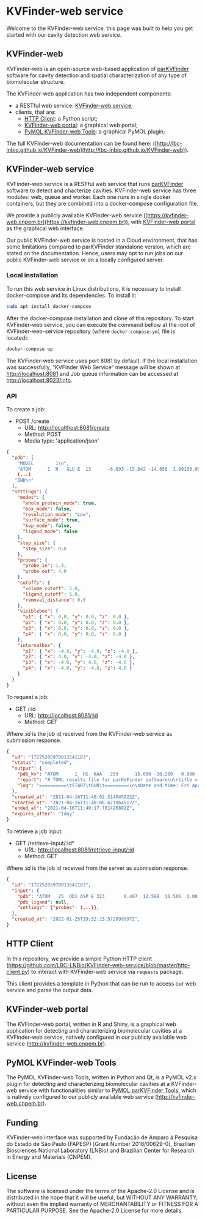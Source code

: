 # KVFinder-web service

Welcome to the KVFinder-web service, this page was built to help you get started with our cavity detection web service.

## KVFinder-web

KVFinder-web is an open-source web-based application of [parKVFinder](https://github.com/LBC-LNBio) software for cavity detection and spatial characterization of any type of biomolecular structure.

The KVFinder-web application has two independent components:

- a RESTful web service: [KVFinder-web service](https://github.com/LBC-LNBio/KVFinder-web-service);
- clients, that are:
  - [HTTP Client](https://github.com/LBC-LNBio/KVFinder-web-service/blob/master/http-client.py): a Python script;
  - [KVFinder-web portal](https://github.com/LBC-LNBio/KVFinder-web-portal): a graphical web portal;
  - [PyMOL KVFinder-web Tools](https://github.com/LBC-LNBio/PyMOL-KVFinder-web-Tools): a graphical PyMOL plugin;

The full KVFinder-web documentation can be found here: ([http://lbc-lnbio.github.io/KVFinder-web](http://lbc-lnbio.github.io/KVFinder-web)).

## KVFinder-web service

KVFinder-web service is a RESTful web service that runs [parKVFinder](https://github.com/LBC-LNBio/parKVFinder) software to detect and chacterize cavities. KVFinder-web service has three modules: web, queue and worker. Each one runs in single docker containers, but they are combined into a docker-compose configuration file.

We provide a publicly available KVFinder-web service ([https://kvfinder-web.cnpem.br](https://kvfinder-web.cnpem.br)), with [KVFinder-web portal](https://github.com/LBC-LNBio/KVFinder-web-portal) as the graphical web interface.

Our public KVFinder-web service is hosted in a Cloud environment, that has some limitations compared to parKVFinder standalone version, which are stated on the documentation. Hence, users may opt to run jobs on our public KVFinder-web service or on a locally configured server.

### Local installation

To run this web service in Linux distributions, it is necessary to install docker-compose and its dependencies. To install it:

```bash
sudo apt install docker-compose
```

After the docker-compose installation and clone of this repository. To start KVFinder-web service, you can execute the command bellow at the root of KVFinder-web-service repository (where `docker-compose.yml` file is located):

```bash
docker-compose up
```

The KVFinder-web service uses port 8081 by default. If the local installation was successfully, “KVFinder Web Service” message will be shown at <http://localhost:8081> and Job queue information can be accessed at <http://localhost:8023/info>.

### API

To create a job:

- POST /create
  - URL: <http://localthost:8081/create>
  - Method: POST
  - Media type: 'application/json'

```json
{
  "pdb": [
    "MODEL        1\n",
    "ATOM      1  N   GLU E  13      -6.693 -15.642 -14.858  1.00100.00           N  \n",
    (...)
   "END\n"
  ],
  "settings": {
    "modes": {
      "whole_protein_mode": true,
      "box_mode": false,
      "resolution_mode": "Low",
      "surface_mode": true,
      "kvp_mode": false,
      "ligand_mode": false
    },
    "step_size": {
      "step_size": 0.0
    },
    "probes": {
      "probe_in": 1.4,
      "probe_out": 4.0
    },
    "cutoffs": {
      "volume_cutoff": 5.0,
      "ligand_cutoff": 5.0,
      "removal_distance": 0.0
    },
    "visiblebox": {
      "p1": { "x": 0.0, "y": 0.0, "z": 0.0 },
      "p2": { "x": 0.0, "y": 0.0, "z": 0.0 },
      "p3": { "x": 0.0, "y": 0.0, "z": 0.0 },
      "p4": { "x": 0.0, "y": 0.0, "z": 0.0 }
    },
    "internalbox": {
      "p1": { "x": -4.0, "y": -4.0, "z": -4.0 },
      "p2": { "x": 4.0, "y": -4.0, "z": -4.0 },
      "p3": { "x": -4.0, "y": 4.0, "z": -4.0 },
      "p4": { "x": -4.0, "y": -4.0, "z": 4.0 }
    }
  }
}
```

To request a job:

- GET /:id
  - URL: <http://localhost:8081/:id>
  - Method: GET

Where *:id* is the job id received from the KVFinder-web service as submission response.

```json
{
  "id": "17275205978013541183",
  "status": "completed",
  "output": {
    "pdb_kv": "ATOM      1  HS  KAA   259     -15.000 -10.200   0.000  1.00  0.00\nATOM      2(...)",
    "report": "# TOML results file for parKVFinder software\n\ntitle = \"parKVFinder results f(...)",
    "log": "==========\tSTART\tRUN\t=========\n\nDate and time: Fri Apr 16 11:40:06 2021\n\nRu(...)",
  },
  "created_at": "2021-04-16T11:40:02.514045822Z",
  "started_at": "2021-04-16T11:40:06.671064517Z",
  "ended_at": "2021-04-16T11:40:17.701426882Z",
  "expires_after": "1day"
}
```

To retrieve a job input:

- GET /retrieve-input/:id*
  - URL: <http://localhost:8081/retrieve-input/:id>
  - Method: GET

Where *:id*  is the job id received from the server as submission response.

```json
{
  "id": "17275205978013541183",
  "input": {
    "pdb": "ATOM   25  OD1 ASP E 323       0.497  12.598  16.506  1.00 40.80           O  \nATOM      26(...)",
    "pdb_ligand": null,
    "settings": {"probes": (...)},
  },
  "created_at": "2022-01-25T19:32:13.572099997Z",
}
```

## HTTP Client

In this repository, we provide a simple Python HTTP client (<https://github.com/LBC-LNBio/KVFinder-web-service/blob/master/http-client.py>) to interact with KVFinder-web service via `requests` package.

This client provides a template in Python that can be run to access our web service and parse the output data.

## KVFinder-web portal

The KVFinder-web portal, written in R and Shiny, is a graphical web application for detecting and characterizing biomolecular cavities at a KVFinder-web service, natively configured in our publicly available web service (<http://kvfinder-web.cnpem.br>).

## PyMOL KVFinder-web Tools

The PyMOL KVFinder-web Tools, written in Python and Qt, is a PyMOL v2.x plugin for detecting and characterizing biomolecular cavities at a KVFinder-web service with functionalities similar to [PyMOL parKVFinder Tools](https://github.com/LBC-LNBio/parKVFinder/wiki/parKVFinder-Tutorial#pymol2-parkvfinder-tools), which is natively configured to our publicly available web service (<http://kvfinder-web.cnpem.br>).

## Funding

KVFinder-web interface was supported by Fundação de Amparo à Pesquisa do Estado de São Paulo (FAPESP) [Grant Number 2018/00629-0], Brazilian Biosciences National Laboratory (LNBio) and Brazilian Center for Research in Energy and Materials (CNPEM).

## License

The software is licensed under the terms of the Apache-2.0 License and is distributed in the hope that it will be useful, but WITHOUT ANY WARRANTY; without even the implied warranty of MERCHANTABILITY or FITNESS FOR A PARTICULAR PURPOSE. See the Apache-2.0 License for more details.
